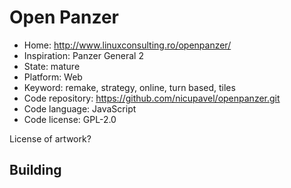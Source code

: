 # Open Panzer

- Home: http://www.linuxconsulting.ro/openpanzer/
- Inspiration: Panzer General 2
- State: mature
- Platform: Web
- Keyword: remake, strategy, online, turn based, tiles
- Code repository: https://github.com/nicupavel/openpanzer.git
- Code language: JavaScript
- Code license: GPL-2.0

License of artwork?

## Building
